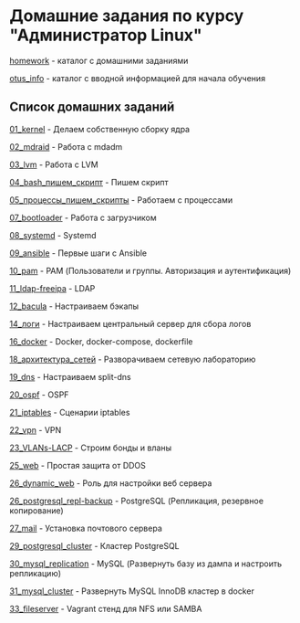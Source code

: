 # Домашние задания по курсу "Администратор Linux"

[homework](homework) - каталог с домашними заданиями

[otus_info](otus_info) - каталог с вводной информацией для начала обучения

## Список домашних заданий

[01_kernel](homework/01_kernel) - Делаем собственную сборку ядра

[02_mdraid](homework/02_mdraid) - Работа с mdadm

[03_lvm](homework/03_lvm) - Работа с LVM

[04_bash_пишем_скрипт](homework/04_bash_пишем_скрипт) - Пишем скрипт

[05_процессы_пишем_скрипты](homework/05_процессы_пишем_скрипты) - Работаем с процессами

[07_bootloader](homework/07_bootloader) - Работа с загрузчиком

[08_systemd](homework/08_systemd) - Systemd

[09_ansible](homework/09_ansible) - Первые шаги с Ansible

[10_pam](homework/10_pam) - PAM (Пользователи и группы. Авторизация и аутентификация)

[11_ldap-freeipa](homework/11_ldap-freeipa) - LDAP

[12_bacula](homework/12_bacula) - Настраиваем бэкапы

[14_логи](homework/14_логи) - Настраиваем центральный сервер для сбора логов

[16_docker](homework/16_docker) - Docker, docker-compose, dockerfile

[18_архитектура_сетей](homework/18_архитектура_сетей) - Разворачиваем сетевую лабораторию

[19_dns](homework/19_dns) - Настраиваем split-dns

[20_ospf](homework/20_ospf) - OSPF

[21_iptables](homework/21_iptables) - Сценарии iptables

[22_vpn](homework/22_vpn) - VPN

[23_VLANs-LACP](homework/23_VLANs-LACP) - Строим бонды и вланы

[25_web](homework/25_web) - Простая защита от DDOS

[26_dynamic_web](homework/26_dynamic_web) - Роль для настройки веб сервера

[26_postgresql_repl-backup](homework/26_postgresql_repl-backup) - PostgreSQL (Репликация, резервное копирование)

[27_mail](homework/27_mail) - Установка почтового сервера

[29_postgresql_cluster](homework/29_postgresql_cluster) - Кластер PostgreSQL

[30_mysql_replication](homework/30_mysql_replication) - MySQL (Развернуть базу из дампа и настроить репликацию)

[31_mysql_cluster](homework/31_mysql_cluster) - Развернуть MySQL InnoDB кластер в docker

[33_fileserver](homework/33_fileserver) - Vagrant стенд для NFS или SAMBA
